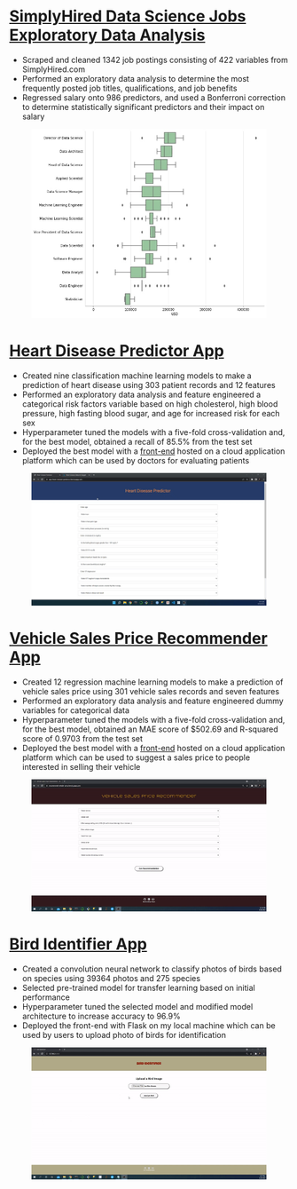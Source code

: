 # [SimplyHired Data Science Jobs Exploratory Data Analysis](https://github.com/michaelabryant/simplyhired-eda)
- Scraped and cleaned 1342 job postings consisting of 422 variables from SimplyHired.com
- Performed an exploratory data analysis to determine the most frequently posted job titles, qualifications, and job benefits
- Regressed salary onto 986 predictors, and used a Bonferroni correction to determine statistically significant predictors and their impact on salary

<div align="center">

<figure>
<img src="images/job-titles-salary.jpg"><br/>
</figure>

</div>

# [Heart Disease Predictor App](https://github.com/MichaelBryantDS/heart-disease-prediction)
- Created nine classification machine learning models to make a prediction of heart disease using 303 patient records and 12 features
- Performed an exploratory data analysis and feature engineered a categorical risk factors variable based on high cholesterol, high blood pressure, high fasting blood sugar, and age for increased risk for each sex
- Hyperparameter tuned the models with a five-fold cross-validation and, for the best model, obtained a recall of 85.5% from the test set
- Deployed the best model with a [front-end](https://app-heart-disease-predictor.herokuapp.com/) hosted on a cloud application platform which can be used by doctors for evaluating patients

<div align="center">

<figure>
<img src="images/heart-disease-deployment-larger.gif"><br/>
</figure>

</div>

# [Vehicle Sales Price Recommender App](https://github.com/MichaelBryantDS/vehicle-price-rec)
- Created 12 regression machine learning models to make a prediction of vehicle sales price using 301 vehicle sales records and seven features
- Performed an exploratory data analysis and feature engineered dummy variables for categorical data
- Hyperparameter tuned the models with a five-fold cross-validation and, for the best model, obtained an MAE score of $502.69 and R-squared score of 0.9703 from the test set
- Deployed the best model with a [front-end](https://recommend-vehicle-price.herokuapp.com/) hosted on a cloud application platform which can be used to suggest a sales price to people interested in selling their vehicle

<div align="center">

<figure>
<img src="images/vehicle-deployment.gif"><br/>
</figure>

</div>

# [Bird Identifier App](https://github.com/MichaelBryantDS/bird-identifier)
- Created a convolution neural network to classify photos of birds based on species using 39364 photos and 275 species
- Selected pre-trained model for transfer learning based on initial performance
- Hyperparameter tuned the selected model and modified model architecture to increase accuracy to 96.9%
- Deployed the front-end with Flask on my local machine which can be used by users to upload photo of birds for identification

<div align="center">

<figure>
<img src="images/bird-deployment.gif"><br/>
</figure>

</div>
